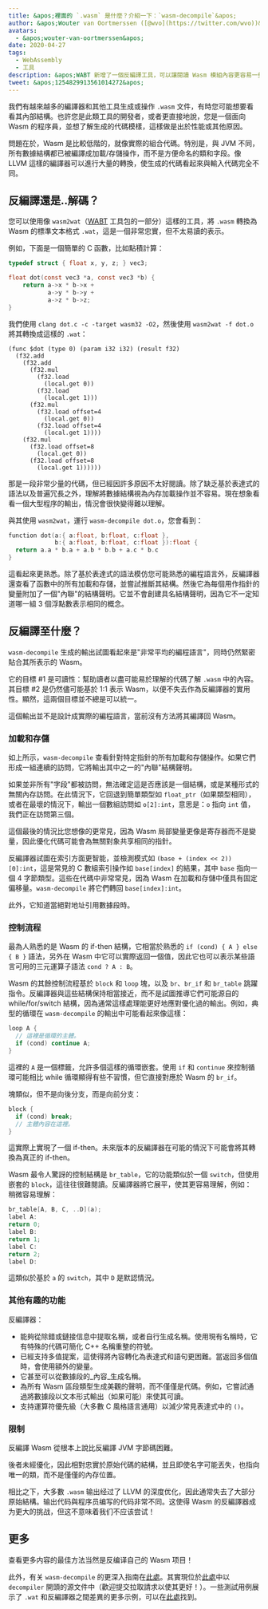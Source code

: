 ```yaml
---
title: &apos;裡面的 `.wasm` 是什麼？介紹一下：`wasm-decompile`&apos;
author: &apos;Wouter van Oortmerssen ([@wvo](https://twitter.com/wvo))&apos;
avatars:
  - &apos;wouter-van-oortmerssen&apos;
date: 2020-04-27
tags:
  - WebAssembly
  - 工具
description: &apos;WABT 新增了一個反編譯工具，可以讓閱讀 Wasm 模組內容更容易一些。&apos;
tweet: &apos;1254829913561014272&apos;
---
```

我們有越來越多的編譯器和其他工具生成或操作 `.wasm` 文件，有時您可能想要看看其內部結構。也許您是此類工具的開發者，或者更直接地說，您是一個面向 Wasm 的程序員，並想了解生成的代碼模樣，這樣做是出於性能或其他原因。

<!--truncate-->
問題在於，Wasm 是比較低階的，就像實際的組合代碼。特別是，與 JVM 不同，所有數據結構都已被編譯成加載/存儲操作，而不是方便命名的類和字段。像 LLVM 這樣的編譯器可以進行大量的轉換，使生成的代碼看起來與輸入代碼完全不同。

## 反編譯還是..解碼？

您可以使用像 `wasm2wat`（[WABT](https://github.com/WebAssembly/wabt) 工具包的一部分）這樣的工具，將 `.wasm` 轉換為 Wasm 的標準文本格式 `.wat`，這是一個非常忠實，但不太易讀的表示。

例如，下面是一個簡單的 C 函數，比如點積計算：

```c
typedef struct { float x, y, z; } vec3;

float dot(const vec3 *a, const vec3 *b) {
    return a->x * b->x +
           a->y * b->y +
           a->z * b->z;
}
```

我們使用 `clang dot.c -c -target wasm32 -O2`，然後使用 `wasm2wat -f dot.o` 將其轉換成這樣的 `.wat`：

```wasm
(func $dot (type 0) (param i32 i32) (result f32)
  (f32.add
    (f32.add
      (f32.mul
        (f32.load
          (local.get 0))
        (f32.load
          (local.get 1)))
      (f32.mul
        (f32.load offset=4
          (local.get 0))
        (f32.load offset=4
          (local.get 1))))
    (f32.mul
      (f32.load offset=8
        (local.get 0))
      (f32.load offset=8
        (local.get 1))))))
```

那是一段非常少量的代碼，但已經因許多原因不太好閱讀。除了缺乏基於表達式的語法以及普遍冗長之外，理解將數據結構視為內存加載操作並不容易。現在想象看看一個大型程序的輸出，情況會很快變得難以理解。

與其使用 `wasm2wat`，運行 `wasm-decompile dot.o`，您會看到：

```c
function dot(a:{ a:float, b:float, c:float },
             b:{ a:float, b:float, c:float }):float {
  return a.a * b.a + a.b * b.b + a.c * b.c
}
```

這看起來更熟悉。除了基於表達式的語法模仿您可能熟悉的編程語言外，反編譯器還查看了函數中的所有加載和存儲，並嘗試推斷其結構。然後它為每個用作指針的變量附加了一個"內聯"的結構聲明。它並不會創建具名結構聲明，因為它不一定知道哪一組 3 個浮點數表示相同的概念。

## 反編譯至什麼？

`wasm-decompile` 生成的輸出試圖看起來是"非常平均的編程語言"，同時仍然緊密貼合其所表示的 Wasm。

它的目標 #1 是可讀性：幫助讀者以盡可能易於理解的代碼了解 `.wasm` 中的內容。其目標 #2 是仍然儘可能基於 1:1 表示 Wasm，以便不失去作為反編譯器的實用性。顯然，這兩個目標並不總是可以統一。

這個輸出並不是設計成實際的編程語言，當前沒有方法將其編譯回 Wasm。

### 加載和存儲

如上所示，`wasm-decompile` 查看針對特定指針的所有加載和存儲操作。如果它們形成一組連續的訪問，它將輸出其中之一的"內聯"結構聲明。

如果並非所有"字段"都被訪問，無法確定這是否應該是一個結構，或是某種形式的無關內存訪問。在此情況下，它回退到簡單類型如 `float_ptr`（如果類型相同），或者在最壞的情況下，輸出一個數組訪問如 `o[2]:int`，意思是：`o` 指向 `int` 值，我們正在訪問第三個。

這個最後的情況比您想像的更常見，因為 Wasm 局部變量更像是寄存器而不是變量，因此優化代碼可能會為無關對象共享相同的指針。

反編譯器試圖在索引方面更智能，並檢測模式如 `(base + (index << 2))[0]:int`，這是常見的 C 數組索引操作如 `base[index]` 的結果，其中 `base` 指向一個 4 字節類型。這些在代碼中非常常見，因為 Wasm 在加載和存儲中僅具有固定偏移量。`wasm-decompile` 將它們轉回 `base[index]:int`。

此外，它知道當絕對地址引用數據段時。

### 控制流程

最為人熟悉的是 Wasm 的 if-then 結構，它相當於熟悉的 `if (cond) { A } else { B }` 語法，另外在 Wasm 中它可以實際返回一個值，因此它也可以表示某些語言可用的三元運算子語法 `cond ? A : B`。

Wasm 的其餘控制流程基於 `block` 和 `loop` 塊，以及 `br`、`br_if` 和 `br_table` 跳躍指令。反編譯器與這些結構保持相當接近，而不是試圖推導它們可能源自的 while/for/switch 結構，因為通常這樣處理能更好地應對優化過的輸出。例如，典型的循環在 `wasm-decompile` 的輸出中可能看起來像這樣：

```c
loop A {
  // 這裡是循環的主體。
  if (cond) continue A;
}
```

這裡的 `A` 是一個標籤，允許多個這樣的循環嵌套。使用 `if` 和 `continue` 來控制循環可能相比 while 循環顯得有些不習慣，但它直接對應於 Wasm 的 `br_if`。

塊類似，但不是向後分支，而是向前分支：

```c
block {
  if (cond) break;
  // 主體內容在這裡。
}
```

這實際上實現了一個 if-then。未來版本的反編譯器在可能的情況下可能會將其轉換為真正的 if-then。

Wasm 最令人驚訝的控制結構是 `br_table`，它的功能類似於一個 `switch`，但使用嵌套的 `block`，這往往很難閱讀。反編譯器將它展平，使其更容易理解，例如：
稍微容易理解：

```c
br_table[A, B, C, ..D](a);
label A:
return 0;
label B:
return 1;
label C:
return 2;
label D:
```

這類似於基於 `a` 的 `switch`，其中 `D` 是默認情況。

### 其他有趣的功能

反編譯器：

- 能夠從除錯或鏈接信息中提取名稱，或者自行生成名稱。使用現有名稱時，它有特殊的代碼可簡化 C++ 名稱重整的符號。
- 已經支持多值提案，這使得將內容轉化為表達式和語句更困難。當返回多個值時，會使用額外的變量。
- 它甚至可以從數據段的_內容_生成名稱。
- 為所有 Wasm 區段類型生成美觀的聲明，而不僅僅是代碼。例如，它嘗試通過將數據段以文本形式輸出（如果可能）來使其可讀。
- 支持運算符優先級（大多數 C 風格語言通用）以減少常見表達式中的 `()`。

### 限制

反編譯 Wasm 從根本上說比反編譯 JVM 字節碼困難。

後者未經優化，因此相對忠實於原始代碼的結構，並且即使名字可能丟失，也指向唯一的類，而不是僅僅的內存位置。

相比之下，大多數 `.wasm` 输出经过了 LLVM 的深度优化，因此通常失去了大部分原始結構。输出代码與程序员编写的代码非常不同。这使得 Wasm 的反編譯器成为更大的挑战，但这不意味着我们不应该尝试！

## 更多

查看更多内容的最佳方法当然是反编译自己的 Wasm 项目！

此外，有关 `wasm-decompile` 的更深入指南在[此處](https://github.com/WebAssembly/wabt/blob/master/docs/decompiler.md)。其實現位於[此處](https://github.com/WebAssembly/wabt/tree/master/src)中以 `decompiler` 開頭的源文件中（歡迎提交拉取請求以使其更好！）。一些測試用例展示了 `.wat` 和反編譯器之間差異的更多示例，可以在[此處](https://github.com/WebAssembly/wabt/tree/master/test/decompile)找到。
